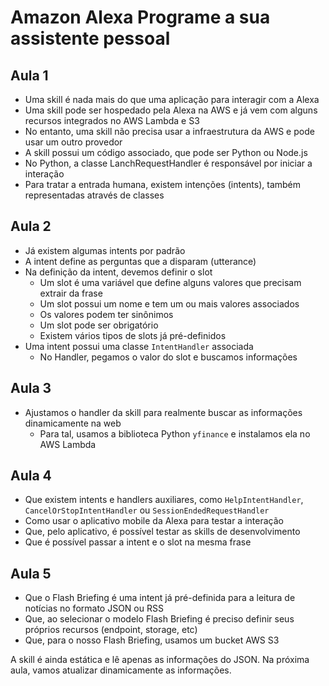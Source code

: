 # Amazon Alexa Programe a sua assistente pessoal

## Aula 1
* Uma skill é nada mais do que uma aplicação para interagir com a Alexa
* Uma skill pode ser hospedado pela Alexa na AWS e já vem com alguns recursos integrados no AWS Lambda e S3
* No entanto, uma skill não precisa usar a infraestrutura da AWS e pode usar um outro provedor
* A skill possui um código associado, que pode ser Python ou Node.js
* No Python, a classe LanchRequestHandler é responsável por iniciar a interação
* Para tratar a entrada humana, existem intenções (intents), também representadas através de classes

## Aula 2

* Já existem algumas intents por padrão
* A intent define as perguntas que a disparam (utterance)
* Na definição da intent, devemos definir o slot
    * Um slot é uma variável que define alguns valores que precisam extrair da frase
    * Um slot possui um nome e tem um ou mais valores associados
    * Os valores podem ter sinônimos
    * Um slot pode ser obrigatório
    * Existem vários tipos de slots já pré-definidos
* Uma intent possui uma classe `IntentHandler` associada
    * No Handler, pegamos o valor do slot e buscamos informações

## Aula 3

* Ajustamos o handler da skill para realmente buscar as informações dinamicamente na web
    * Para tal, usamos a biblioteca Python `yfinance` e instalamos ela no AWS Lambda

## Aula 4

* Que existem intents e handlers auxiliares, como `HelpIntentHandler`, `CancelOrStopIntentHandler` ou `SessionEndedRequestHandler`
* Como usar o aplicativo mobile da Alexa para testar a interação
* Que, pelo aplicativo, é possível testar as skills de desenvolvimento
* Que é possível passar a intent e o slot na mesma frase

## Aula 5

* Que o Flash Briefing é uma intent já pré-definida para a leitura de notícias no formato JSON ou RSS
* Que, ao selecionar o modelo Flash Briefing é preciso definir seus próprios recursos (endpoint, storage, etc)
* Que, para o nosso Flash Briefing, usamos um bucket AWS S3

A skill é ainda estática e lê apenas as informações do JSON. Na próxima aula, vamos atualizar dinamicamente as informações.